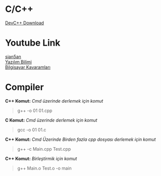 # C/C++
[DevC++ Download](https://www.bloodshed.net/devcpp.html) <br />
# Youtube Link
[sian5an](https://www.youtube.com/user/sina5an) <br />
[Yazılım Bilimi](https://www.youtube.com/channel/UCZNZj3mkdCGJfCoKyl4bSYQ) <br />
[Bilgisayar Kavaramları](https://www.youtube.com/channel/UCkkgrhDCJheXQNIFqUVw0_g) <br />
# Compiler
**C++ Komut:** *Cmd üzerinde derlemek için komut* <br />
  >g++ -o 01 01.cpp
  
**C Komut:** *Cmd üzerinde derlemek için komut* <br />
  >gcc -o 01 01.c
  
**C++ Komut:** *Cmd Üzerinde Birden fazla cpp dosyası derlemek için komut* <br />
  >g++ -c Main.cpp Test.cpp
  
**C++ Komut:** *Birleştirmik için komut* <br />
  >g++ Main.o Test.o -o main


